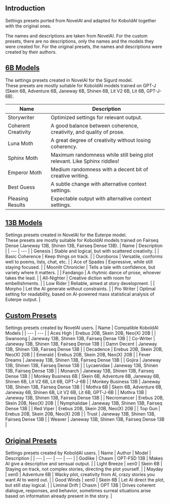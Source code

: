 ## Introduction
Settings presets ported from NovelAI and adapted for KoboldAI together with the original ones.

The names and descriptions are taken from NovelAI. For the custom presets, there are no descriptions, only the names and the models they were created for. For the original presets, the names and descriptions were created by their authors.

## [6B Models](https://drive.google.com/drive/folders/1mXG126USSEfJmd444QgGMgGQScABAPou)
The settings presets created in NovelAI for the Sigurd model. <br>
These presets are mostly suitable for KoboldAI models trained on GPT-J (Skein 6B, Adventure 6B, Janeway 6B, Shinen 6B, Lit V2 6B, Lit 6B, GPT-J-6B).

| Name | Description |
| --- | --- |
| Storywriter | Optimized settings for relevant output. |
| Coherent Creativity | A good balance between coherence, creativity, and quality of prose. |
| Luna Moth | A great degree of creativity without losing coherency. |
| Sphinx Moth | Maximum randomness while still being plot relevant. Like Sphinx riddles! |
| Emperor Moth | Medium randomness with a decent bit of creative writing. |
| Best Guess | A subtle change with alternative context settings. |
| Pleasing Results | Expectable output with alternative context settings. |
## [13B Models](https://drive.google.com/drive/folders/1kTKfVn0nvYdv7IsUOQbpGWc_1SMP15wn)
Settings presets created in NovelAI for the Euterpe model. <br>
These presets are mostly suitable for KoboldAI models trained on Fairseq Dense (Janeway 13B, Shinen 13B, Fairseq Dense 13B).
| Name | Description |
| --- | --- |
| Genesis | Stable and logical, but with scattered creativity. |
| Basic Coherence | Keep things on track. |
| Ouroboros | Versatile, conforms well to poems, lists, chat, etc. |
| Ace of Spades | Expressive, while still staying focused. |
| Moonlit Chronicler | Tells a tale with confidence, but variety where it matters. |
| Fandango | A rhytmic dance of prose, whoever takes the lead. |
| All-Nighter | Creative diction with room for embellishments. |
| Low Rider | Reliable, aimed at story development. |
| Morpho | Let the AI generate without constraints. |
| Pro Writer | Optimal setting for readability, based on AI-powered mass statistical analysis of Euterpe output. |
## [Custom Presets](https://drive.google.com/drive/folders/1BFZZY5-lunsZYvtJ9vstiBkH8FY6uj-0)
Settings presets created by NovelAI users.
| Name | Compatible KoboldAI Models |
| --- | --- |
| Aces High | Erebus 20B, Skein 20B, Neo(X) 20B |
| Swansong | Janeway 13B, Shinen 13B, Fairseq Dense 13B |
| Co-Writer | Janeway 13B, Shinen 13B, Fairseq Dense 13B |
| Damn Decent | Janeway 13B, Shinen 13B, Fairseq Dense 13B |
| Decadence | Erebus 20B, Skein 20B, Neo(X) 20B |
| Emerald | Erebus 20B, Skein 20B, Neo(X) 20B |
| Fever Dreams | Janeway 13B, Shinen 13B, Fairseq Dense 13B |
| Gojira | Janeway 13B, Shinen 13B, Fairseq Dense 13B |
| Lycaenidae | Janeway 13B, Shinen 13B, Fairseq Dense 13B |
| Monarch | Janeway 13B, Shinen 13B, Fairseq Dense 13B |
| Monkey Business 6B | Skein 6B, Adventure 6B, Janeway 6B, Shinen 6B, Lit V2 6B, Lit 6B, GPT-J-6B |
| Monkey Business 13B | Janeway 13B, Shinen 13B, Fairseq Dense 13B |
| Mothra 6B | Skein 6B, Adventure 6B, Janeway 6B, Shinen 6B, Lit V2 6B, Lit 6B, GPT-J-6B |
| Mothra 13B | Janeway 13B, Shinen 13B, Fairseq Dense 13B |
| Necromancer | Erebus 20B, Skein 20B, Neo(X) 20B |
| Nymphalidae | Janeway 13B, Shinen 13B, Fairseq Dense 13B |
| Red Viper | Erebus 20B, Skein 20B, Neo(X) 20B |
| Top Gun | Erebus 20B, Skein 20B, Neo(X) 20B |
| Trust | Janeway 13B, Shinen 13B, Fairseq Dense 13B |
| Weaver | Janeway 13B, Shinen 13B, Fairseq Dense 13B |
## [Original Presets](https://drive.google.com/drive/folders/1DU0jXN8TtDEpPVZAlEn7ZsYYhh0io4qa)
Settings presets created by KoboldAI users.
| Name | Author | Model | Description |
| --- | --- | --- | --- |
| Godlike | Chasm | OPT-FSD 13B | Makes AI give a descriptive and sensual output. |
| Light Breeze | xen0 | Skein 6B | Staying on track, not complex stories, directing the plot yourself. |
| Mayday | xen0 | Adventure 6B | Wacky plot, creativity from AI, crazy stories you want AI to weird out. |
| Good Winds | xen0 | Skein 6B | Let AI direct the plot, but still stay logical. |
| Liminal Drift | Chasm | OPT 13B | Drives coherent dialogue, responses, and behavior, sometimes surreal situations arise based on information already present in the story. |